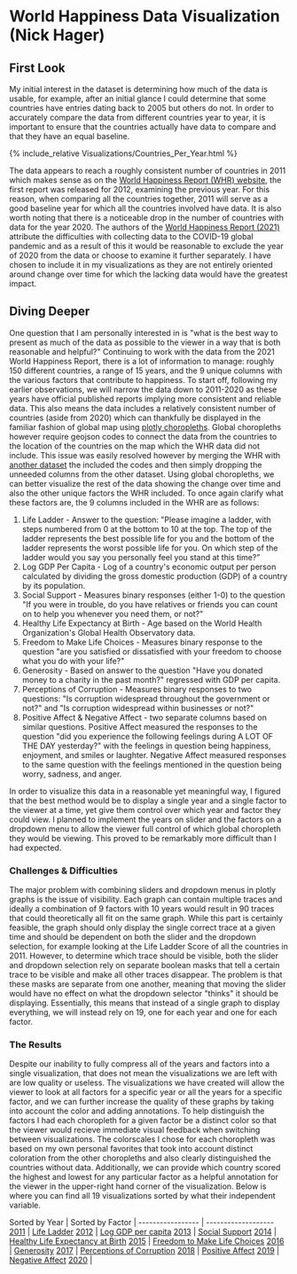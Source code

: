 # World Happiness Data Visualization (Nick Hager)


## First Look ##

My initial interest in the dataset is determining how much of the data is usable, for example, after an initial glance I could determine that some countries have entries dating back to 2005 but others do not. In order to accurately compare the data from different countries year to year, it is important to ensure that the countries actually have data to compare and that they have an equal baseline.


{% include_relative Visualizations/Countries_Per_Year.html %}


The data appears to reach a roughly consistent number of countries in 2011 which makes sense as on the [World Happiness Report (WHR) website](https://worldhappiness.report/archive/), the first report was released for 2012, examining the previous year. For this reason, when comparing all the countries together, 2011 will serve as a good baseline year for which all the countries involved have data. It is also worth noting that there is a noticeable drop in the number of countries with data for the year 2020. The authors of the [World Happiness Report (2021)](https://worldhappiness.report/ed/2021/) attribute the difficulties with collecting data to the COVID-19 global pandemic and as a result of this it would be reasonable to exclude the year of 2020 from the data or choose to examine it further separately. I have chosen to include it in my visualizations as they are not entirely oriented around change over time for which the lacking data would have the greatest impact.


## Diving Deeper ##

One question that I am personally interested in is "what is the best way to present as much of the data as possible to the viewer in a way that is both reasonable and helpful?" Continuing to work with the data from the 2021 World Happiness Report, there is a lot of information to manage: roughly 150 different countries, a range of 15 years, and the 9 unique columns with the various factors that contribute to happiness.
To start off, following my earlier observations, we will narrow the data down to 2011-2020 as these years have official published reports implying more consistent and reliable data. This also means the data includes a relatively consistent number of countries (aside from 2020) which can thankfully be displayed in the familiar fashion of global map using [plotly choropleths](https://plotly.com/python/choropleth-maps/). Global choropleths however require geojson codes to connect the data from the countries to the location of the countries on the map which the WHR data did not include. This issue was easily resolved however by merging the WHR with [another dataset](https://github.com/plotly/datasets/blob/master/2014_world_gdp_with_codes.csv) the included the codes and then simply dropping the unneeded columns from the other dataset. 
Using global choropleths, we can better visualize the rest of the data showing the change over time and also the other unique factors the WHR included. To once again clarify what these factors are, the 9 columns included in the WHR are as follows:

1. Life Ladder - Answer to the question: "Please imagine a ladder, with steps numbered from 0 at the bottom to 10 at the top. The top of the ladder represents the best possible life for you and the bottom of the ladder represents the worst possible life for you. On which step of the ladder would you say you personally feel you stand at this time?”
1. Log GDP Per Capita - Log of a country's economic output per person calculated by dividing the gross domestic production (GDP) of a country by its population.
1. Social Support - Measures binary responses (either 1-0) to the question "If you were in trouble, do you have relatives or friends you can count on to help you whenever you need them, or not?"
1. Healthy Life Expectancy at Birth - Age based on the World Health Organization's Global Health Observatory data.
1. Freedom to Make Life Choices - Measures binary response to the question "are you satisfied or dissatisfied with your freedom to choose what you do with your life?"
1. Generosity - Based on answer to the question "Have you donated money to a charity in the past month?" regressed with GDP per capita.
1. Perceptions of Corruption - Measures binary responses to two questions: "Is corruption widespread throughout the government or not?" and "Is corruption widespread within businesses or not?"
1. Positive Affect & Negative Affect - two separate columns based on similar questions. Positive Affect measured the responses to the question "did you experience the following feelings during A LOT OF THE DAY yesterday?" with the feelings in question being happiness, enjoyment, and smiles or laughter. Negative Affect measured responses to the same question with the feelings mentioned in the question being worry, sadness, and anger.

In order to visualize this data in a reasonable yet meaningful way, I figured that the best method would be to display a single year and a single factor to the viewer at a time, yet give them control over which year and factor they could view. I planned to implement the years on slider and the factors on a dropdown menu to allow the viewer full control of which global choropleth they would be viewing. This proved to be remarkably more difficult than I had expected.

### Challenges & Difficulties

The major problem with combining sliders and dropdown menus in plotly graphs is the issue of visibility. Each graph can contain multiple traces and ideally a combination of 9 factors with 10 years would result in 90 traces that could theoretically all fit on the same graph. While this part is certainly feasible, the graph should only display the single correct trace at a given time and should be dependent on both the slider and the dropdown selection, for example looking at the Life Ladder Score of all the countries in 2011. However, to determine which trace should be visible, both the slider and dropdown selection rely on separate boolean masks that tell a certain trace to be visible and make all other traces disappear. The problem is that these masks are separate from one another, meaning that moving the slider would have no effect on what the dropdown selector "thinks" it should be displaying. Essentially, this means that instead of a single graph to display everything, we will instead rely on 19, one for each year and one for each factor.

### The Results

Despite our inability to fully compress all of the years and factors into a single visualization, that does not mean the visualizations we are left with are low quality or useless. The visualizations we have created will allow the viewer to look at all factors for a specific year or all the years for a specific factor, and we can further increase the quality of these graphs by taking into account the color and adding annotations. To help distinguish the factors I had each choropleth for a given factor be a distinct color so that the viewer would recieve immediate visual feedback when switching between visualizations. The colorscales I chose for each choropleth was based on my own personal favorites that took into account distinct coloration from the other choropleths and also clearly distinguished the countries without data. Additionally, we can provide which country scored the highest and lowest for any particular factor as a helpful annotation for the viewer in the upper-right hand corner of the visualization. Below is where you can find all 19 visualizations sorted by what their independent variable.

 Sorted by Year | Sorted by Factor | 
 ----------------- | -------------------  
 [2011](data_by_year/index.md#2011) | [Life Ladder](data_by_factor/index.md#life-ladder) 
 [2012](data_by_year/index.md#2012) | [Log GDP per capita](data_by_factor/index.md#log-gdp-per-capita) 
 [2013](data_by_year/index.md#2013) | [Social Support](data_by_factor/index.md#social-support) 
 [2014](data_by_year/index.md#2014) | [Healthy Life Expectancy at Birth](data_by_factor/index.md#healthy-life-expectancy-at-birth) 
 [2015](data_by_year/index.md#2015) | [Freedom to Make Life Choices](data_by_factor/index.md#freedom-to-make-life-choices) 
 [2016](data_by_year/index.md#2016) | [Generosity](data_by_factor/index.md#generosity) 
 [2017](data_by_year/index.md#2017) | [Perceptions of Corruption](data_by_factor/index.md#perceptions-of-corruption) 
 [2018](data_by_year/index.md#2018) | [Positive Affect](data_by_factor/index.md#positive-affect) 
 [2019](data_by_year/index.md#2019) | [Negative Affect](data_by_factor/index.md#negative-affect) 
 [2020](data_by_year/index.md#2020) |           
